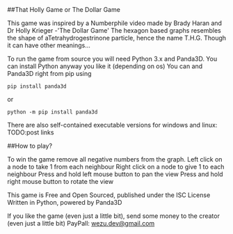 ##
##That Holly Game or The Dollar Game

This game was inspired by a Numberphile video made by Brady Haran and Dr Holly Krieger -'The Dollar Game'
The hexagon based graphs resembles the shape of aTetrahydrogestrinone particle, hence the name T.H.G.
Though it can have other meanings...

To run the game from source you will need Python 3.x and Panda3D.
You can install Python anyway you like it (depending on os)
You can and Panda3D right from pip using
```
pip install panda3d
```
or
```
python -m pip install panda3d
```

There are also self-contained executable versions for windows and linux:
TODO:post links

##How to play?

To win the game remove all negative numbers from the graph.
Left click on a node to take 1 from each neighbour
Right click on a node to give 1 to each neighbour
Press and hold left mouse button to pan the view
Press and hold right mouse button to rotate the view

This game is Free and Open Sourced, published under the ISC License
Written in Python, powered by Panda3D

If you like the game (even just a little bit), send some money to the creator (even just a little bit)
PayPall: wezu.dev@gmail.com
